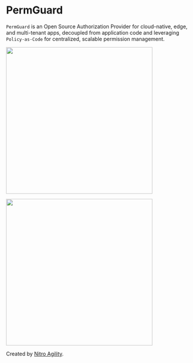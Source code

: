 # PermGuard

`PermGuard` is an Open Source Authorization Provider for cloud-native, edge, and multi-tenant apps, decoupled from application code and leveraging `Policy-as-Code` for centralized, scalable permission management.

<p align="left">
  <img src="https://raw.githubusercontent.com/permguard/permguard-assets/main/pink-txt/1line.svg" class="center" width="400px" height="auto"/>
</p>

<p align="left">
  <img src="https://raw.githubusercontent.com/permguard/permguard/main/assets/permguard.png" class="center" width="400px" height="auto"/>
</p>

Created by [Nitro Agility](https://www.nitroagility.com/).
